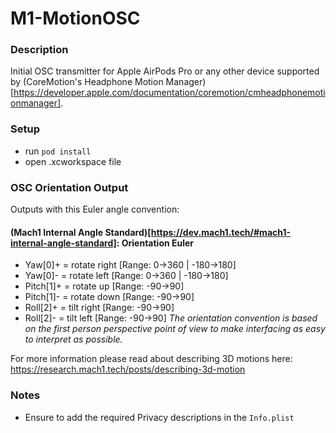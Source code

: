 # M1-MotionOSC

### Description
Initial OSC transmitter for Apple AirPods Pro or any other device supported by (CoreMotion's Headphone Motion Manager)[https://developer.apple.com/documentation/coremotion/cmheadphonemotionmanager].

### Setup
 - run `pod install`
 - open .xcworkspace file

### OSC Orientation Output
Outputs with this Euler angle convention: 

#### (Mach1 Internal Angle Standard)[https://dev.mach1.tech/#mach1-internal-angle-standard]: Orientation Euler
- Yaw[0]+ = rotate right [Range: 0->360 | -180->180]
- Yaw[0]- = rotate left [Range: 0->360 | -180->180]
- Pitch[1]+ = rotate up [Range: -90->90]
- Pitch[1]- = rotate down [Range: -90->90]
- Roll[2]+ = tilt right [Range: -90->90]
- Roll[2]- = tilt left [Range: -90->90] 
_The orientation convention is based on the first person perspective point of view to make interfacing as easy to interpret as possible._

For more information please read about describing 3D motions here: https://research.mach1.tech/posts/describing-3d-motion

### Notes
 - Ensure to add the required Privacy descriptions in the `Info.plist`

